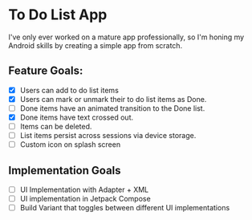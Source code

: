 # To Do List App

I've only ever worked on a mature app professionally, so I'm honing my Android skills by creating a simple app from scratch.

## Feature Goals:

- [x] Users can add to do list items
- [x] Users can mark or unmark their to do list items as Done.
- [ ] Done items have an animated transition to the Done list.
- [x] Done items have text crossed out.
- [ ] Items can be deleted.
- [ ] List items persist across sessions via device storage.
- [ ] Custom icon on splash screen

## Implementation Goals
- [ ] UI Implementation with Adapter + XML
- [ ] UI implementation in Jetpack Compose
- [ ] Build Variant that toggles between different UI implementations